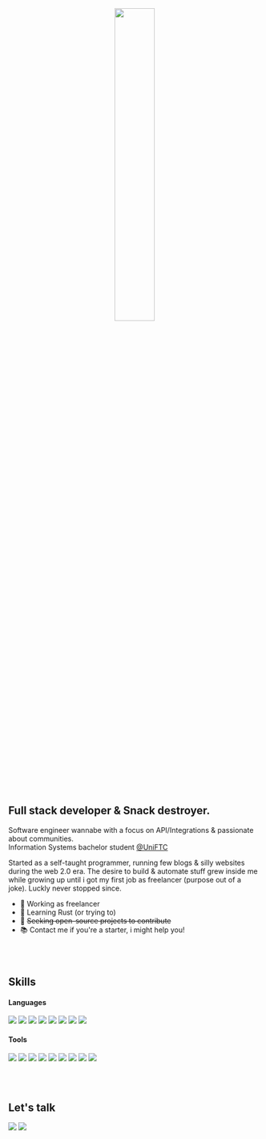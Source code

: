 <center> <img align="center" src="https://i.imgur.com/etAk5yb.png" width="40%"> </center>

## Full stack developer & Snack destroyer.

Software engineer wannabe with a focus on API/Integrations & passionate about communities.<br>
Information Systems bachelor student [@UniFTC](https://www.uniftc.edu.br/) 

Started as a self-taught programmer, running few blogs & silly websites during the web 2.0 era.
The desire to build & automate stuff grew inside me while growing up until i got my first job as freelancer (purpose out of a joke).
Luckly never stopped since.

- 💼 Working as freelancer
- 🌱 Learning Rust (or trying to)
- 🤗 ~~Seeking open-source projects to contribute~~
- 📚 Contact me if you're a starter, i might help you!
<br>
<br>

## Skills
#### Languages
<img src="https://img.shields.io/badge/JavaScript-F7DF1E?style=for-the-badge&logo=javascript&logoColor=black"/> <img src="https://img.shields.io/badge/TypeScript-007ACC?style=for-the-badge&logo=typescript&logoColor=white"/> <img src="https://img.shields.io/badge/Python-3776AB?style=for-the-badge&logo=python&logoColor=white"/> <img src="https://img.shields.io/badge/Lua-2C2D72?style=for-the-badge&logo=lua&logoColor=white"/> <img src="https://img.shields.io/badge/HTML5-E34F26?style=for-the-badge&logo=html5&logoColor=white"/> <img src="https://img.shields.io/badge/CSS3-1572B6?style=for-the-badge&logo=css3&logoColor=white"/> <img src="https://img.shields.io/badge/C%23-239120?style=for-the-badge&logo=c-sharp&logoColor=white"/> <img src="https://img.shields.io/badge/Rust-black?style=for-the-badge&logo=rust&logoColor=#E57324"/>
#### Tools
<img src="https://img.shields.io/badge/Node.js-339933?style=for-the-badge&logo=nodedotjs&logoColor=white" /> <img src="https://img.shields.io/badge/Jest-C21325?style=for-the-badge&logo=jest&logoColor=white" /> <img src="https://img.shields.io/badge/Express.js-000000?style=for-the-badge&logo=express&logoColor=white" /> <img src="https://img.shields.io/badge/Socket.io-010101?&style=for-the-badge&logo=Socket.io&logoColor=white" /> <img src="https://img.shields.io/badge/React-20232A?style=for-the-badge&logo=react&logoColor=61DAFB" /> <img src="https://img.shields.io/badge/next.js-000000?style=for-the-badge&logo=nextdotjs&logoColor=white" /> <img src="https://img.shields.io/badge/Svelte-4A4A55?style=for-the-badge&logo=svelte&logoColor=FF3E00" /> <img src="https://img.shields.io/badge/Electron-2B2E3A?style=for-the-badge&logo=electron&logoColor=9FEAF9" /> <img src="https://img.shields.io/badge/Tailwind_CSS-38B2AC?style=for-the-badge&logo=tailwind-css&logoColor=white" />

<br>
<br>

## Let's talk

[<img src="https://img.shields.io/badge/Discord-7289DA?style=for-the-badge&logo=discord&logoColor=white"/>](http://discord.com/users/175314117924487168)
[<img src="https://img.shields.io/badge/LinkedIn-0077B5?style=for-the-badge&logo=linkedin&logoColor=white"/>](https://www.linkedin.com/in/matheus-alves-a45ab1219/)
